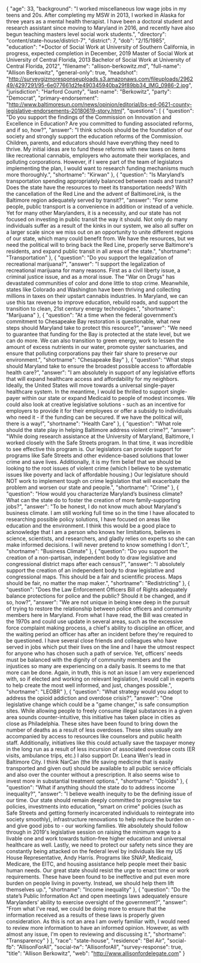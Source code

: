{
  "age": 33,
  "background": "I worked miscellaneous low wage jobs in my teens and 20s. After completing my MSW in 2013, I worked in Alaska for three years as a mental health therapist. I have been a doctoral student and research assistant since moving to Maryland in 2016, and recently have also begun teaching masters level social work students.",
  "directory": "content/state-house/district-7",
  "district": 7,
  "dob": "2/15/1985",
  "education": "*Doctor of Social Work at University of Southern California, in progress, expected completion in December, 2019 Master of Social Work at University of Central Florida, 2013 Bachelor of Social Work at University of Central Florida, 2012",
  "filename": "allison-berkowitz.md",
  "full-name": "Allison Berkowitz",
  "general-only": true,
  "headshot": "http://surveygizmoresponseuploads.s3.amazonaws.com/fileuploads/296249/4297291/95-6e077661d2fe490345940ba29f89bb34_IMG_0986-2.jpg",
  "jurisdiction": "Harford County",
  "last-name": "Berkowitz",
  "party": "Democrat",
  "primary-endorsement": "http://www.baltimoresun.com/news/opinion/editorial/bs-ed-0621-county-legislative-endorsements-20180619-story.html",
  "questions": [
    {
      "question": "Do you support the findings of the Commission on Innovation and Excellence in Education? Are you committed to funding associated reforms, and if so, how?",
      "answer": "I think schools should be the foundation of our society and strongly support the education reforms of the Commission. Children, parents, and educators should have everything they need to thrive. My initial ideas are to fund these reforms with new taxes on items like recreational cannabis, employers who automate their workplaces, and polluting corporations. However, if I were part of the team of legislators implementing the plan, I would want to research funding mechanisms much more thoroughly.",
      "shortname": "Kirwan"
    },
    {
      "question": "Is Maryland’s transportation spending appropriately balanced between roads and transit? Does the state have the resources to meet its transportation needs? With the cancellation of the Red Line and the advent of BaltimoreLink, is the Baltimore region adequately served by transit?",
      "answer": "For some people, public transport is a convenience in addition or instead of a vehicle. Yet for many other Marylanders, it is a necessity, and our state has not focused on investing in public transit the way it should. Not only do many individuals suffer as a result of the kinks in our system, we also all suffer on a larger scale since we miss out on an opportunity to unite different regions of our state, which many could benefit from. We have the resources, but we need the political will to bring back the Red Line, properly serve Baltimore's residents, and expand public transit in all areas of the state.",
      "shortname": "Transportation"
    },
    {
      "question": "Do you support the legalization of recreational marijuana?",
      "answer": "I support the legalization of recreational marijuana for many reasons. First as a civil liberty issue, a criminal justice issue, and as a moral issue. The \"War on Drugs\" has devastated communities of color and done little to stop crime. Meanwhile, states like Colorado and Washington have been thriving and collecting millions in taxes on their upstart cannabis industries. In Maryland, we can use this tax revenue to improve education, rebuild roads, and support the transition to clean, 21st century energy technologies.",
      "shortname": "Marijuana"
    },
    {
      "question": "At a time when the federal government’s commitment to Chesapeake Bay restoration is questionable, what new steps should Maryland take to protect this resource?",
      "answer": "We need to guarantee that funding for the Bay is protected at the state level, but we can do more. We can also transition to green energy, work to lessen the amount of excess nutrients in our water, promote oyster sanctuaries, and ensure that polluting corporations pay their fair share to preserve our environment.",
      "shortname": "Chesapeake Bay"
    },
    {
      "question": "What steps should Maryland take to ensure the broadest possible access to affordable health care?",
      "answer": "I am absolutely in support of any legislative efforts that will expand healthcare access and affordability for my neighbors. Ideally, the United States will move towards a universal single-payer healthcare system. In the meantime, I would be thrilled to support single-payer within our state or expand Medicaid to people of modest incomes. We could also look at creative legislative solutions - such as an incentive for employers to provide it for their employees or offer a subsidy to individuals who need it - if the funding can be secured. If we have the political will, there is a way!",
      "shortname": "Health Care"
    },
    {
      "question": "What role should the state play in helping Baltimore address violent crime?",
      "answer": "While doing research assistance at the University of Maryland, Baltimore, I worked closely with the Safe Streets program. In that time, it was incredible to see effective this program is. Our legislators can provide support for programs like Safe Streets and other evidence-based solutions that lower crime and save lives. Additionally, it is my firm belief that we should be looking to the root issues of violent crime (which I believe to be systematic issues like poverty and lack of affordable housing.) Our legislature should NOT work to implement tough on crime legislation that will exacerbate the problem and worsen our state and people.",
      "shortname": "Crime"
    },
    {
      "question": "How would you characterize Maryland’s business climate? What can the state do to foster the creation of more family-supporting jobs?",
      "answer": "To be honest, I do not know much about Maryland's business climate. I am still working full time so in the time I have allocated to researching possible policy solutions, I have focused on areas like education and the environment. I think this would be a good place to acknowledge that I am a person who knows her limitations, believes in science, scientists, and researchers, and gladly relies on experts so she can make informed decisions. I will never pretend to know something I don't.",
      "shortname": "Business Climate"
    },
    {
      "question": "Do you support the creation of a non-partisan, independent body to draw legislative and congressional district maps after each census?",
      "answer": "I absolutely support the creation of an independent body to draw legislative and congressional maps. This should be a fair and scientific process. Maps should be fair, no matter the map maker.",
      "shortname": "Redistricting"
    },
    {
      "question": "Does the Law Enforcement Officers Bill of Rights adequately balance protections for police and the public? Should it be changed, and if so, how?",
      "answer": "We are not unique in being knee deep in the pursuit of trying to restore the relationship between police officers and community members here in Maryland. From what I have read, the Bill was created in the 1970s and could use update in several areas, such as the excessive force complaint making process, a chief's ability to discipline an officer, and the waiting period an officer has after an incident before they're required to be questioned. I have several close friends and colleagues who have served in jobs which put their lives on the line and I have the utmost respect for anyone who has chosen such a path of service. Yet, officers' needs must be balanced with the dignity of community members and the injustices so many are experiencing on a daily basis. It seems to me that more can be done. Again, in truth, this is not an issue I am very experienced with, so if elected and working on relevant legislation, I would call in experts to help create the most well informed, and just, changes possible.",
      "shortname": "LEOBR"
    },
    {
      "question": "What strategy would you adopt to address the opioid addiction and overdose crisis?",
      "answer": "One legislative change which could be a \"game changer,\" is safe consumption sites. While allowing people to freely consume illegal substances in a given area sounds counter-intuitive, this initiative has taken place in cities as close as Philadelphia. These sites have been found to bring down the number of deaths as a result of less overdoses. These sites usually are accompanied by access to resources like counselors and public health staff. Additionally, initiatives like this could actually save the taxpayer money in the long run as a result of less incursion of associated overdose costs (ER visits, ambulance trips, etc.) I also support Dr. Leana Wen's lead in Baltimore City. I think NarCan (the life saving medicine that is easily transported and given out) should be available to all public service officials and also over the counter without a prescription. It also seems wise to invest more in substantial treatment options.",
      "shortname": "Opioids"
    },
    {
      "question": "What if anything should the state do to address income inequality?",
      "answer": "I believe wealth inequity to be the defining issue of our time. Our state should remain deeply committed to progressive tax policies, investments into education, \"smart on crime\" policies (such as Safe Streets and getting formerly incarcerated individuals to reintegrate into society smoothly), infrastructure renovations to help reduce the burden on - and give good jobs to - our working families. We absolutely should follow through in 2019's legislative session on raising the minimum wage to a livable one and work towards tuition-free higher education and universal healthcare as well. Lastly, we need to protect our safety nets since they are constantly being attacked on the federal level by individuals like my US House Representative, Andy Harris. Programs like SNAP, Medicaid, Medicare, the EITC, and housing assistance help people meet their basic human needs. Our great state should resist the urge to enact time or work requirements. These have been found to be ineffective and put even more burden on people living in poverty. Instead, we should help them lift themselves up.",
      "shortname": "Income inequality"
    },
    {
      "question": "Do the state’s Public Information Act and open meetings laws adequately ensure Marylanders’ ability to exercise oversight of the government?",
      "answer": "From what I've read, we could be doing more to ensure that the information received as a results of these laws is properly given consideration. As this is not an area I am overly familiar with, I would need to review more information to have an informed opinion. However, as with almost any issue, I'm open to reviewing and discussing it.",
      "shortname": "Transparency"
    }
  ],
  "race": "state-house",
  "residence": "Bel Air",
  "social-fb": "AllisonForAll",
  "social-tw": "AllisonforAll",
  "survey-response": true,
  "title": "Allison Berkowitz",
  "web": "http://www.allisonfordelegate.com"
}
